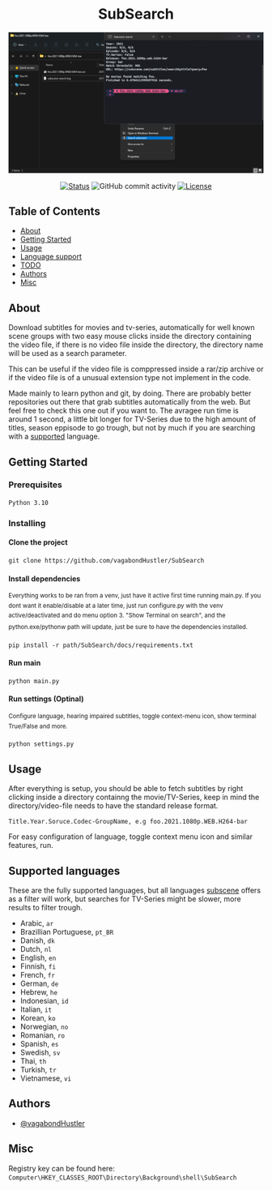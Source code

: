 <div align="center">
    
# SubSearch

![prtsc](https://github.com/vagabondHustler/SubSearch/blob/main/assets/prtsc.png)

[![Status](https://img.shields.io/badge/status-active-success.svg)]()
![GitHub commit activity](https://img.shields.io/github/commit-activity/w/vagabondHustler/SubSearch)
[![License](https://img.shields.io/badge/license-MIT-blue.svg)](/LICENSE)

</div>

## Table of Contents

- [About](#about)
- [Getting Started](#getting_started)
- [Usage](#usage)
- [Language support](#lsupport)
- [TODO](https://github.com/vagabondHustler/SubSearch/blob/main/TODO.md)
- [Authors](#authors)
- [Misc](#misc)

## About <a name = "about"></a>

Download subtitles for movies and tv-series, automatically for well known scene groups with two easy mouse clicks inside the directory containing the video file, if there is no video file inside the directory, the directory name will be used as a search parameter.

This can be useful if the video file is comppressed inside a rar/zip archive or if the video file is of a unusual extension type not implement in the code.

Made mainly to learn python and git, by doing. There are probably better repositories out there that grab subtitles automatically from the web. But feel free to check this one out if you want to. The avragee run time is around 1 second, a little bit longer for TV-Series due to the high amount of titles, season eppisode to go trough, but not by much if you are searching with a [supported](#lsupport) language.

## Getting Started <a name = "getting_started"></a>

### Prerequisites

```
Python 3.10
```

### Installing

#### Clone the project

```
git clone https://github.com/vagabondHustler/SubSearch
```

#### Install dependencies

<sup>Everything works to be ran from a venv, just have it active first time running main.py. If you dont want it enable/disable at a later time, just run configure.py with the venv active/deactivated and do menu option 3. "Show Terminal on search", and the python.exe/pythonw path will update, just be sure to have the dependencies installed.<sup>

```
pip install -r path/SubSearch/docs/requirements.txt
```

#### Run main

```
python main.py
```

#### Run settings (Optinal)

<sup>Configure language, hearing impaired subtitles, toggle context-menu icon, show terminal True/False and more.</sup>

```
python settings.py
```

## Usage <a name="usage"></a>

After everything is setup, you should be able to fetch subtitles by right clicking inside a directory containng the movie/TV-Series, keep in mind the directory/video-file needs to have the standard release format.

```
Title.Year.Soruce.Codec-GroupName, e.g foo.2021.1080p.WEB.H264-bar
```

For easy configuration of language, toggle context menu icon and similar features, run.

## Supported languages <a name = "lsupport"></a>

These are the fully supported languages, but all languages [subscene](https://u.subscene.com/filter) offers as a filter will work, but searches for TV-Series might be slower, more results to filter trough.

- Arabic, `ar`
- Brazillian Portuguese, `pt_BR`
- Danish, `dk`
- Dutch, `nl`
- English, `en`
- Finnish, `fi`
- French, `fr`
- German, `de`
- Hebrew, `he`
- Indonesian, `id`
- Italian, `it`
- Korean, `ko`
- Norwegian, `no`
- Romanian, `ro`
- Spanish, `es`
- Swedish, `sv`
- Thai, `th`
- Turkish, `tr`
- Vietnamese, `vi`

## Authors <a name = "authors"></a>

- [@vagabondHustler](https://github.com/vagabondHustler)

## Misc <a name = "misc"></a>

Registry key can be found here: `Computer\HKEY_CLASSES_ROOT\Directory\Background\shell\SubSearch`
